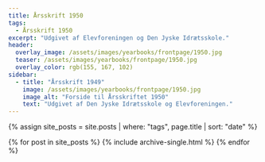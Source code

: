 ```yaml
---
title: Årsskrift 1950
tags:
  - Årsskrift 1950
excerpt: "Udgivet af Elevforeningen og Den Jyske Idrætsskole."
header:
  overlay_image: /assets/images/yearbooks/frontpage/1950.jpg
  teaser: /assets/images/yearbooks/frontpage/1950.jpg
  overlay_color: rgb(155, 167, 102)
sidebar:
  - title: "Årsskrift 1949"
    image: /assets/images/yearbooks/frontpage/1950.jpg
    image_alt: "Forside til Årsskriftet 1950"
    text: "Udgivet af Den Jyske Idrætsskole og Elevforeningen."
---
```


{% assign site_posts = site.posts | where: "tags", page.title | sort: "date" %}

<div class="grid__wrapper">
  {% for post in site_posts %}
    {% include archive-single.html %}
  {% endfor %}
</div>
